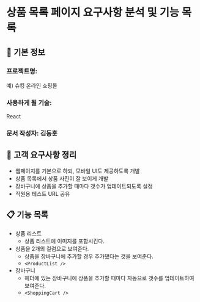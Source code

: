 # 상품 목록 페이지 요구사항 분석 및 기능 목록

## 📌 기본 정보
### 프로젝트명: 
예) 슈킹 온라인 쇼핑몰

### 사용하게 될 기술: 
React

### 문서 작성자: 김동훈

## 📝 고객 요구사항 정리
- 웹페이지를 기본으로 하되, 모바일 UI도 제공하도록 개발
- 상품 목록에서 상품 사진이 잘 보이게 개발
- 장바구니에 상품을 추가할 때마다 갯수가 업데이트되도록 설정
- 직원용 테스트 URL 공유

## 📋 기능 목록
- 상품 리스트
  - 상품 리스트에 이미지를 포함시킨다.
- 상품을 2개의 컬럼으로 보여준다.
  - 상품을 장바구니에 추가할 경우 추가됐다는 것을 보여준다.
  - `<ProductList />`
- 장바구니
  - 헤더에 있는 장바구니에 상품을 추가할 때마다 자동으로 갯수를 업데이트하여 보여준다.
  - `<ShoppingCart />`
